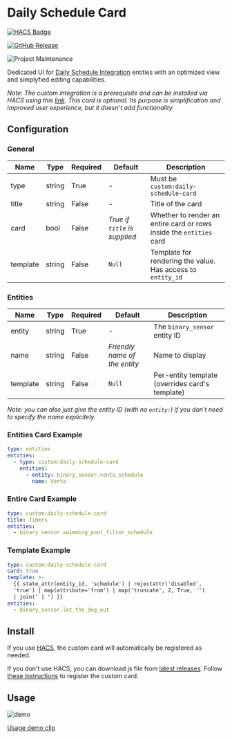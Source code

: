 # Daily Schedule Card

[![HACS Badge](https://img.shields.io/badge/HACS-Default-31A9F4.svg?style=for-the-badge)](https://github.com/hacs/integration)

[![GitHub Release](https://img.shields.io/github/release/amitfin/lovelace-daily-schedule-card.svg?style=for-the-badge&color=blue)](https://github.com/amitfin/lovelace-daily-schedule-card/releases)

![Project Maintenance](https://img.shields.io/badge/maintainer-Amit%20Finkelstein-blue.svg?style=for-the-badge)


Dedicated UI for [Daily Schedule Integration](https://github.com/amitfin/daily_schedule) entities with an optimized view and simplyfied editing capabilities.

_Note: The custom integration is a prerequisite and can be installed via HACS using this [link](https://my.home-assistant.io/redirect/hacs_repository/?owner=amitfin&repository=daily_schedule&category=integration). This card is optional. Its purpose is simplification and improved user experience, but it doesn't add functionality._

## Configuration

### General

| Name | Type | Required | Default | Description
| ---- | ---- | -------- | ------- | -----------
| type | string | True | - | Must be `custom:daily-schedule-card`
| title | string | False | - | Title of the card
| card | bool | False | _True if `title` is supplied_ | Whether to render an entire card or rows inside the `entities` card
| template | string | False | `Null` | Template for rendering the value. Has access to `entity_id`

### Entities

| Name | Type | Required | Default | Description
| ---- | ---- | -------- | ------- | -----------
| entity | string | True | - | The `binary_sensor` entity ID
| name | string | False | _Friendly name of the entity_ | Name to display
| template | string | False | `Null` | Per-entity template (overrides card's template)

_Note: you can also just give the entity ID (with no `entity:`) if you don't need to specify the name explicitely._

### Entities Card Example

```yaml
type: entities
entities:
  - type: custom:daily-schedule-card
    entities:
      - entity: binary_sensor.venta_schedule
        name: Venta
```

### Entire Card Example

```yaml
type: custom:daily-schedule-card
title: Timers
entities:
  - binary_sensor.swimming_pool_filter_schedule
```

### Template Example

```yaml
type: custom:daily-schedule-card
card: true
template: >-
  {{ state_attr(entity_id, 'schedule') | rejectattr('disabled',
  'true') | map(attribute='from') | map('truncate', 2, True, '')
  | join(' | ') }}
entities:
  - binary_sensor.let_the_dog_out
```

## Install

If you use [HACS](https://hacs.xyz/), the custom card will automatically be registered as needed.

If you don't use HACS, you can download js file from [latest releases](https://github.com/amitfin/lovelace-daily-schedule-card/releases/). Follow [these instructions](https://developers.home-assistant.io/docs/frontend/custom-ui/registering-resources) to register the custom card.

## Usage

![demo](https://user-images.githubusercontent.com/19599059/212492789-a42c6e4e-a6af-4231-94eb-c01358994bbe.png)

[Usage demo clip](https://user-images.githubusercontent.com/19599059/212492805-c2cf0d27-2ea5-462e-b13f-73010eed1758.mov)
